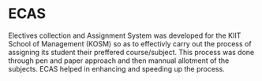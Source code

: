 # ECAS
Electives collection and Assignment System was developed for the KIIT School of Management (KOSM) so as to effectivly carry out the process of 
assigning its student their preffered course/subject. 
This process was done through pen and paper approach and then mannual allotment of the subjects. ECAS helped in enhancing and speeding up the process.
